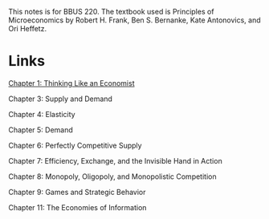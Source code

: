 This notes is for BBUS 220. The textbook used is Principles of Microeconomics by Robert H. Frank, Ben S. Bernanke, Kate Antonovics, and Ori Heffetz.

# Links

[Chapter 1: Thinking Like an Economist](./Chapter1.md)

Chapter 3: Supply and Demand

Chapter 4: Elasticity

Chapter 5: Demand

Chapter 6: Perfectly Competitive Supply

Chapter 7: Efficiency, Exchange, and the Invisible Hand in Action

Chapter 8: Monopoly, Oligopoly, and Monopolistic Competition

Chapter 9: Games and Strategic Behavior

Chapter 11: The Economies of Information
